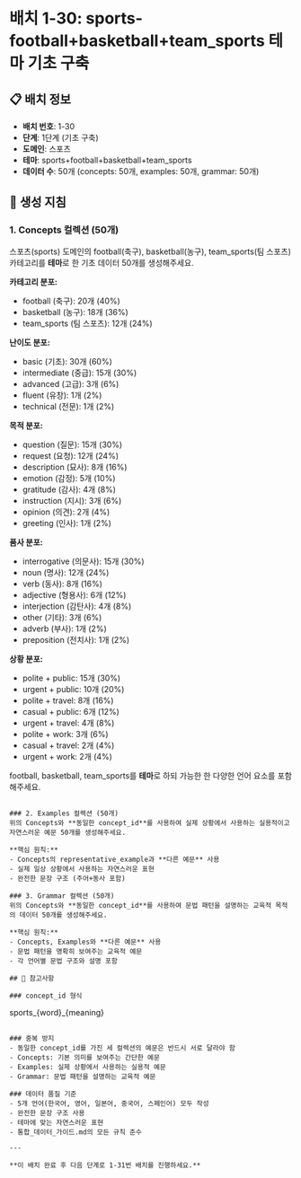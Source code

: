 # 배치 1-30: sports-football+basketball+team_sports 테마 기초 구축

## 📋 배치 정보
- **배치 번호**: 1-30
- **단계**: 1단계 (기초 구축)
- **도메인**: 스포츠
- **테마**: sports+football+basketball+team_sports
- **데이터 수**: 50개 (concepts: 50개, examples: 50개, grammar: 50개)

## 🎯 생성 지침

### 1. Concepts 컬렉션 (50개)
스포츠(sports) 도메인의 football(축구), basketball(농구), team_sports(팀 스포츠) 카테고리를 **테마**로 한 기초 데이터 50개를 생성해주세요.

**카테고리 분포:**
- football (축구): 20개 (40%)
- basketball (농구): 18개 (36%)
- team_sports (팀 스포츠): 12개 (24%)

**난이도 분포:**
- basic (기초): 30개 (60%)
- intermediate (중급): 15개 (30%)
- advanced (고급): 3개 (6%)
- fluent (유창): 1개 (2%)
- technical (전문): 1개 (2%)

**목적 분포:**
- question (질문): 15개 (30%)
- request (요청): 12개 (24%)
- description (묘사): 8개 (16%)
- emotion (감정): 5개 (10%)
- gratitude (감사): 4개 (8%)
- instruction (지시): 3개 (6%)
- opinion (의견): 2개 (4%)
- greeting (인사): 1개 (2%)

**품사 분포:**
- interrogative (의문사): 15개 (30%)
- noun (명사): 12개 (24%)
- verb (동사): 8개 (16%)
- adjective (형용사): 6개 (12%)
- interjection (감탄사): 4개 (8%)
- other (기타): 3개 (6%)
- adverb (부사): 1개 (2%)
- preposition (전치사): 1개 (2%)

**상황 분포:**
- polite + public: 15개 (30%)
- urgent + public: 10개 (20%)
- polite + travel: 8개 (16%)
- casual + public: 6개 (12%)
- urgent + travel: 4개 (8%)
- polite + work: 3개 (6%)
- casual + travel: 2개 (4%)
- urgent + work: 2개 (4%)

football, basketball, team_sports를 **테마**로 하되 가능한 한 다양한 언어 요소를 포함해주세요.

```

### 2. Examples 컬렉션 (50개)
위의 Concepts와 **동일한 concept_id**를 사용하여 실제 상황에서 사용하는 실용적이고 자연스러운 예문 50개를 생성해주세요.

**핵심 원칙:**
- Concepts의 representative_example과 **다른 예문** 사용
- 실제 일상 상황에서 사용하는 자연스러운 표현
- 완전한 문장 구조 (주어+동사 포함)

### 3. Grammar 컬렉션 (50개)
위의 Concepts와 **동일한 concept_id**를 사용하여 문법 패턴을 설명하는 교육적 목적의 데이터 50개를 생성해주세요.

**핵심 원칙:**
- Concepts, Examples와 **다른 예문** 사용
- 문법 패턴을 명확히 보여주는 교육적 예문
- 각 언어별 문법 구조와 설명 포함

## 📝 참고사항

### concept_id 형식
```
sports_{word}_{meaning}
```

### 중복 방지
- 동일한 concept_id를 가진 세 컬렉션의 예문은 반드시 서로 달라야 함
- Concepts: 기본 의미를 보여주는 간단한 예문
- Examples: 실제 상황에서 사용하는 실용적 예문  
- Grammar: 문법 패턴을 설명하는 교육적 예문

### 데이터 품질 기준
- 5개 언어(한국어, 영어, 일본어, 중국어, 스페인어) 모두 작성
- 완전한 문장 구조 사용
- 테마에 맞는 자연스러운 표현
- 통합_데이터_가이드.md의 모든 규칙 준수

---

**이 배치 완료 후 다음 단계로 1-31번 배치를 진행하세요.**